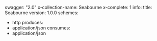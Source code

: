 swagger: "2.0"
x-collection-name: Seabourne
x-complete: 1
info:
  title: Seabourne
  version: 1.0.0
schemes:
- http
produces:
- application/json
consumes:
- application/json